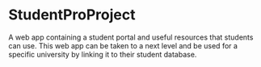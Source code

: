 # StudentProProject
A web app containing a student portal and useful resources that students can use. 
This web app can be taken to a next level and be used for a specific university by linking it to their student database.
